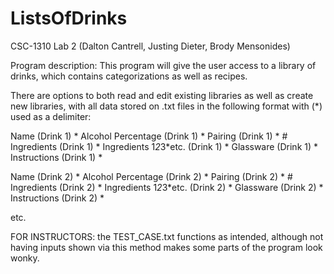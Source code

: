 # ListsOfDrinks
CSC-1310 Lab 2 (Dalton Cantrell, Justing Dieter, Brody Mensonides)

Program description: This program will give the user access to a library of drinks, which contains categorizations as well as recipes.

There are options to both read and edit existing libraries as well as create new libraries, with all data stored on .txt files in the following format with (*) used as a delimiter:

Name (Drink 1)  * Alcohol Percentage (Drink 1) * Pairing (Drink 1) * # Ingredients (Drink 1) * Ingredients 1*2*3*etc. (Drink 1) * Glassware (Drink 1) * Instructions (Drink 1) *


Name (Drink 2)  * Alcohol Percentage (Drink 2) * Pairing (Drink 2) * # Ingredients (Drink 2) * Ingredients 1*2*3*etc. (Drink 2) * Glassware (Drink 2) * Instructions (Drink 2) *

etc.


FOR INSTRUCTORS: the TEST_CASE.txt functions as intended, although not having inputs shown via this method makes some parts of the program look wonky.